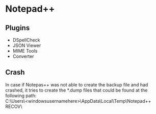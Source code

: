 # Notepad++  
  
## Plugins  
- DSpellCheck  
- JSON Viewer  
- MIME Tools  
- Converter  
  
## Crash  
In case if Notepas++ was not able to create the backup file and had crashed, it tries to create the *.dump files that could be found at the following path:  
C:\Users\\<windowsusernamehere\>\AppData\Local\Temp\Notepad++ RECOV\  
